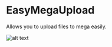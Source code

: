 # EasyMegaUpload
Allows you to upload files to mega easily.

![alt text](https://i.imgur.com/gQKuLRz.png)

